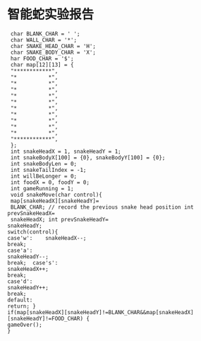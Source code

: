 # 智能蛇实验报告

     char BLANK_CHAR = ' ';
     char WALL_CHAR = '*';
     char SNAKE_HEAD_CHAR = 'H';
     char SNAKE_BODY_CHAR = 'X';
     har FOOD_CHAR = '$';
     char map[12][13] = {
     "************",
     "*          *", 
     "*          *",
     "*          *", 
     "*          *",  
     "*          *", 
     "*          *", 
     "*          *",  
     "*          *",  
     "*          *",  
     "*          *",  
     "************",
     };
     int snakeHeadX = 1, snakeHeadY = 1;
     int snakeBodyX[100] = {0}, snakeBodyY[100] = {0};
     int snakeBodyLen = 0;
     int snakeTailIndex = -1;
     int willBeLonger = 0;
     int foodX = 0, foodY = 0;
     int gameRunning = 1;
     void snakeMove(char control){
     map[snakeHeadX][snakeHeadY]=
     BLANK_CHAR; // record the previous snake head position int prevSnakeHeadX=
     snakeHeadX; int prevSnakeHeadY=
    snakeHeadY; 
    switch(control){ 
    case'w':    snakeHeadX--;   
    break;  
    case'a':   
    snakeHeadY--;   
    break;  case's':   
    snakeHeadX++;  
    break; 
    case'd':    
    snakeHeadY++; 
    break;  
    default:   
    return; } 
    if(map[snakeHeadX][snakeHeadY]!=BLANK_CHAR&&map[snakeHeadX][snakeHeadY]!=FOOD_CHAR) {
    gameOver();
    }

